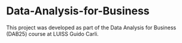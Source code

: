 # Data-Analysis-for-Business
This project was developed as part of the Data Analysis for Business (DAB25) course at LUISS Guido Carli.
